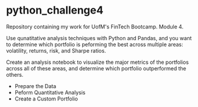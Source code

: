 # python_challenge4
Repository containing my work for UofM's FinTech Bootcamp. Module 4.

Use qunatitative analysis techniques with Python and Pandas, and you want to determine which portfolio is peforming the best across multiple areas: volatility, returns, risk, and Sharpe ratios.

Create an analysis notebook to visualize the major metrics of the portfolios across all of these areas, and determine which portfolio outperformed the others. 

- Prepare the Data
- Peform Quantitative Analysis
- Create a Custom Portfolio

